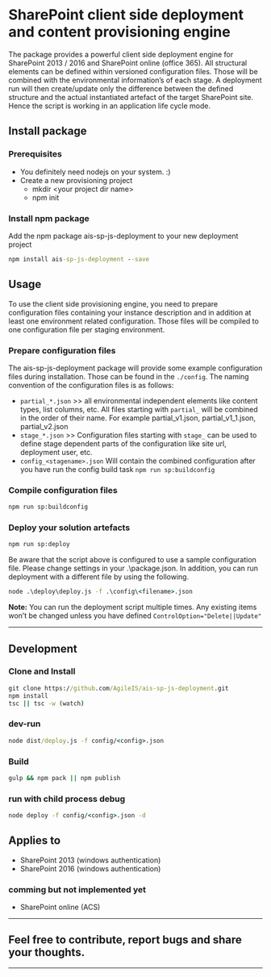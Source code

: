 # SharePoint client side deployment and content provisioning engine

The package provides a powerful client side deployment engine for SharePoint 2013 / 2016 and SharePoint online
(office 365). All structural elements can be defined within versioned configuration files. Those will be combined with the
environmental information’s of each stage. A deployment run will then create/update only the difference between the defined
structure and the actual instantiated artefact of the target SharePoint site. Hence the script is working in an application
life cycle mode.

## Install package

### Prerequisites

* You definitely need nodejs on your system. :)
* Create a new provisioning project
  * mkdir \<your project dir name\>
  * npm init

### Install npm package

Add the npm package ais-sp-js-deployment to your new deployment project

```cmd
npm install ais-sp-js-deployment --save
```

## Usage

To use the client side provisioning engine, you need to prepare configuration files containing your instance description
and in addition at least one environment related configuration. Those files will be compiled to one configuration file per
staging environment.

### Prepare configuration files

The ais-sp-js-deployment package will provide some example configuration files during installation. Those can be found in
the `./config`. The naming convention of the configuration files is as follows:

* `partial_*.json` >> all environmental independent elements like content types, list columns, etc. All files starting
  with `partial_` will be combined in the order of their name. For example partial_v1.json, partial_v1_1.json, partial_v2.json
* `stage_*.json` >> Configuration files starting with `stage_` can be used to define stage dependent parts of the configuration
  like site url, deployment user, etc.
* `config_<stagename>.json` Will contain the combined configuration after you have run the config build task `npm run sp:buildconfig`

### Compile configuration files

```cmd
npm run sp:buildconfig
```

### Deploy your solution artefacts

```cmd
npm run sp:deploy
```

Be aware that the script above is configured to use a sample configuration file. Please change settings in your .\package.json.
In addition, you can run deployment with a different file by using the following.

```cmd
node .\deploy\deploy.js -f .\config\<filename>.json
```

**Note:** You can run the deployment script multiple times. Any existing items won’t be changed unless you have defined `ControlOption="Delete||Update"`

---

## Development

### Clone and Install

```cmd
git clone https://github.com/AgileIS/ais-sp-js-deployment.git
npm install
tsc || tsc -w (watch)
```

### dev-run

```cmd
node dist/deploy.js -f config/<config>.json
```

### Build

```cmd
gulp && npm pack || npm publish
```

### run with child process debug

```cmd
node deploy -f config/<config>.json -d
```

## Applies to

* SharePoint 2013 (windows authentication)
* SharePoint 2016 (windows authentication)

### comming but not implemented yet

* SharePoint online (ACS)

---

## Feel free to contribute, report bugs and share your thoughts.

---
